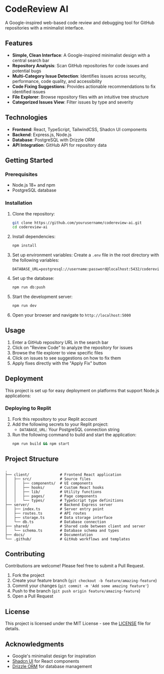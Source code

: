 # CodeReview AI

A Google-inspired web-based code review and debugging tool for GitHub repositories with a minimalist interface.

## Features

- **Simple, Clean Interface**: A Google-inspired minimalist design with a central search bar
- **Repository Analysis**: Scan GitHub repositories for code issues and potential bugs
- **Multi-Category Issue Detection**: Identifies issues across security, performance, code quality, and accessibility
- **Code Fixing Suggestions**: Provides actionable recommendations to fix identified issues
- **File Explorer**: Browse repository files with an intuitive tree structure
- **Categorized Issues View**: Filter issues by type and severity

## Technologies

- **Frontend**: React, TypeScript, TailwindCSS, Shadcn UI components
- **Backend**: Express.js, Node.js
- **Database**: PostgreSQL with Drizzle ORM
- **API Integration**: GitHub API for repository data

## Getting Started

### Prerequisites

- Node.js 18+ and npm
- PostgreSQL database

### Installation

1. Clone the repository:
   ```bash
   git clone https://github.com/yourusername/codereview-ai.git
   cd codereview-ai
   ```

2. Install dependencies:
   ```bash
   npm install
   ```

3. Set up environment variables:
   Create a `.env` file in the root directory with the following variables:
   ```
   DATABASE_URL=postgresql://username:password@localhost:5432/codereview
   ```

4. Set up the database:
   ```bash
   npm run db:push
   ```

5. Start the development server:
   ```bash
   npm run dev
   ```

6. Open your browser and navigate to `http://localhost:5000`

## Usage

1. Enter a GitHub repository URL in the search bar
2. Click on "Review Code" to analyze the repository for issues
3. Browse the file explorer to view specific files
4. Click on issues to see suggestions on how to fix them
5. Apply fixes directly with the "Apply Fix" button

## Deployment

This project is set up for easy deployment on platforms that support Node.js applications:

### Deploying to Replit

1. Fork this repository to your Replit account
2. Add the following secrets to your Replit project:
   - `DATABASE_URL`: Your PostgreSQL connection string
3. Run the following command to build and start the application:
   ```bash
   npm run build && npm start
   ```

## Project Structure

```
.
├── client/              # Frontend React application
│   ├── src/             # Source files
│   │   ├── components/  # UI components
│   │   ├── hooks/       # Custom React hooks
│   │   ├── lib/         # Utility functions
│   │   ├── pages/       # Page components
│   │   └── types/       # TypeScript type definitions
├── server/              # Backend Express server
│   ├── index.ts         # Server entry point
│   ├── routes.ts        # API routes
│   ├── storage.ts       # Data storage interface
│   └── db.ts            # Database connection
├── shared/              # Shared code between client and server
│   └── schema.ts        # Database schema and types
├── docs/                # Documentation
└── .github/             # GitHub workflows and templates
```

## Contributing

Contributions are welcome! Please feel free to submit a Pull Request.

1. Fork the project
2. Create your feature branch (`git checkout -b feature/amazing-feature`)
3. Commit your changes (`git commit -m 'Add some amazing feature'`)
4. Push to the branch (`git push origin feature/amazing-feature`)
5. Open a Pull Request

## License

This project is licensed under the MIT License - see the [LICENSE](LICENSE) file for details.

## Acknowledgments

- Google's minimalist design for inspiration
- [Shadcn UI](https://ui.shadcn.com/) for React components
- [Drizzle ORM](https://orm.drizzle.team/) for database management
